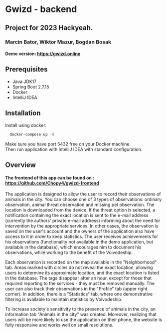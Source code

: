# Gwizd - backend
## Project for 2023 Hackyeah.
### Marcin Bator, Wiktor Mazur, Bogdan Bosak
#### Demo version: https://gwizd.online
## Prerequisites
- Java JDK17
- Spring Boot 2.7.15
- Docker
- IntelliJ IDEA
## Installation

Install using docker:

```bash
  docker-compose up -d
```
Make sure you have port 5432 free on your Docker machine. \
Then run application with IntelliJ IDEA with standard configuration.

## Overview
#### The frontend of this app can be found on : https://github.com/Chopy4/gwizd-frontend


The application is designed to allow the user to record their observations 
of animals in the city. You can choose one of 3 types of observations: 
ordinary observation, animal threat observation and missing pet observation. 
The location is downloaded from the device. If the threat option is selected,
a notification containing the exact location is sent to the e-mail address 
(currently the authors' private e-mail address) informing about the need 
for intervention by the appropriate services. In other cases, the observation
is saved on the user's account and the owners of the application also have 
access to it in order to keep statistics. The user receives achievements 
for his observations (functionality not available in the demo application, 
but available in the database), which encourages him to document his 
observations, while working to the benefit of the Voivodeship.


Each observation is recorded on the map available in the "Neighborhood" 
tab. Areas marked with circles do not reveal the exact location, allowing 
users to determine its approximate location, and the exact location is 
listed in the database. The tags disappear after an hour, except for those 
that required reporting to the services - they must be removed manually. 
The user can also track their observations in the "Profile" tab (upper 
right corner). In addition, there is a "Statistics" tab, where one 
demonstrative filtering is available to maintain statistics by Voivodeship.


To increase society's sensitivity to the presence of animals in the city, 
an information tab "Animals in the city" was created. Moreover, realizing 
that users will be more likely to use the application on their phone, 
the website is fully responsive and works well on small resolutions.
    
